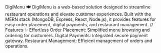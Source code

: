DigiMenu 🍽️
DigiMenu is a web-based solution designed to streamline restaurant operations and elevate customer experiences. Built with the MERN stack (MongoDB, Express, React, Node.js), it provides features for easy order placement, digital payments, and restaurant management.
// 
Features ✨
Effortless Order Placement: Simplified menu browsing and ordering for customers.
Digital Payments: Integrated secure payment gateway.
Restaurant Management: Efficient management of orders and operations.
